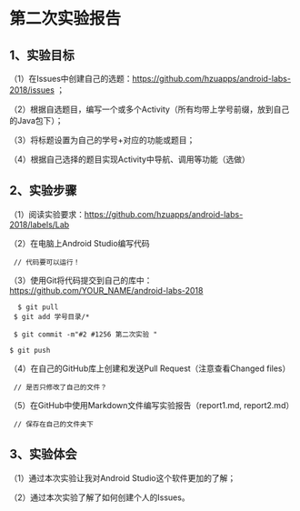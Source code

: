 # 第二次实验报告
## 1、实验目标

（1）在Issues中创建自己的选题：https://github.com/hzuapps/android-labs-2018/issues ；

（2）根据自选题目，编写一个或多个Activity（所有均带上学号前缀，放到自己的Java包下）；

（3）将标题设置为自己的学号+对应的功能或题目；

（4）根据自己选择的题目实现Activity中导航、调用等功能（选做）

## 2、实验步骤
（1）阅读实验要求：https://github.com/hzuapps/android-labs-2018/labels/Lab

（2）在电脑上Android Studio编写代码

     // 代码要可以运行！

（3）使用Git将代码提交到自己的库中：https://github.com/YOUR_NAME/android-labs-2018

      $ git pull
     $ git add 学号目录/*

     $ git commit -m"#2 #1256 第二次实验 "

    $ git push

（4）在自己的GitHub库上创建和发送Pull Request（注意查看Changed files）

     // 是否只修改了自己的文件？

（5）在GitHub中使用Markdown文件编写实验报告（report1.md, report2.md）

     // 保存在自己的文件夹下

## 3、实验体会

（1）通过本次实验让我对Android Studio这个软件更加的了解；

（2）通过本次实验了解了如何创建个人的Issues。
